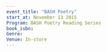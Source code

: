 ```yaml
---
event_title: "BASH Poetry"
start_at: November 13 2015
Program: BASH Poetry Reading Series
book_isbn: 
Genre: 
Venue: In-store
---
```

